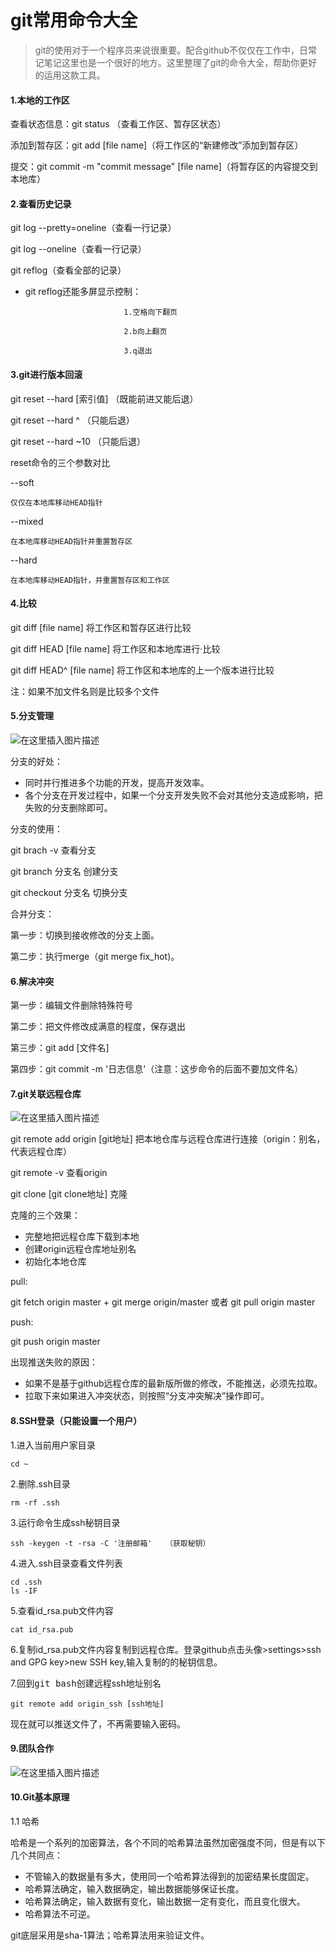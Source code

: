 # git常用命令大全

> git的使用对于一个程序员来说很重要。配合github不仅仅在工作中，日常记笔记这里也是一个很好的地方。这里整理了git的命令大全，帮助你更好的运用这款工具。



#### 1.本地的工作区

查看状态信息：git status （查看工作区、暂存区状态）

添加到暂存区：git add [file name]（将工作区的“新建修改”添加到暂存区）

提交：git commit -m "commit message" [file name]（将暂存区的内容提交到本地库）



#### 2.查看历史记录

git log --pretty=oneline（查看一行记录）

git log --oneline（查看一行记录）

git reflog（查看全部的记录）

- git reflog还能多屏显示控制：

						    1.空格向下翻页
    
	    					2.b向上翻页
    
	    					3.q退出



#### 3.git进行版本回滚

git reset --hard [索引值]  （既能前进又能后退）

git reset --hard ^				（只能后退）

git reset --hard ~10          	（只能后退）

reset命令的三个参数对比

--soft

	仅仅在本地库移动HEAD指针

--mixed

	在本地库移动HEAD指针并重置暂存区

--hard

	在本地库移动HEAD指针，并重置暂存区和工作区



#### 4.比较

git diff [file name]					将工作区和暂存区进行比较

git diff HEAD [file name]  	   将工作区和本地库进行·比较

git diff HEAD^ [file name]	    将工作区和本地库的上一个版本进行比较

注：如果不加文件名则是比较多个文件



#### 5.分支管理

![在这里插入图片描述](https://img-blog.csdnimg.cn/20200723205941736.png?x-oss-process=image/watermark,type_ZmFuZ3poZW5naGVpdGk,shadow_10,text_aHR0cHM6Ly9ibG9nLmNzZG4ubmV0L2xpMjY0MjUzMDk3OQ==,size_16,color_FFFFFF,t_70)


分支的好处：

- 同时并行推进多个功能的开发，提高开发效率。
- 各个分支在开发过程中，如果一个分支开发失败不会对其他分支造成影响，把失败的分支删除即可。

分支的使用：

git brach -v 						查看分支

git branch 分支名 			创建分支

git checkout 分支名		 切换分支

合并分支：

第一步：切换到接收修改的分支上面。

第二步：执行merge（git merge fix_hot)。

#### 6.解决冲突

第一步：编辑文件删除特殊符号

第二步：把文件修改成满意的程度，保存退出

第三步：git add [文件名]

第四步：git commit -m '日志信息'（注意：这步命令的后面不要加文件名）

#### 7.git关联远程仓库

![在这里插入图片描述](https://img-blog.csdnimg.cn/20200723210037223.png?x-oss-process=image/watermark,type_ZmFuZ3poZW5naGVpdGk,shadow_10,text_aHR0cHM6Ly9ibG9nLmNzZG4ubmV0L2xpMjY0MjUzMDk3OQ==,size_16,color_FFFFFF,t_70)


git remote add origin [git地址]  把本地仓库与远程仓库进行连接（origin：别名，代表远程仓库）

git remote -v 								查看origin

git clone [git clone地址]			 克隆

克隆的三个效果：

- 完整地把远程仓库下载到本地
- 创建origin远程仓库地址别名
- 初始化本地仓库

pull:

git fetch origin master + git merge origin/master 或者 git pull origin master

push:

git push origin master

出现推送失败的原因：

- 如果不是基于github远程仓库的最新版所做的修改，不能推送，必须先拉取。
- 拉取下来如果进入冲突状态，则按照“分支冲突解决”操作即可。

#### 8.SSH登录（只能设置一个用户）

1.进入当前用户家目录

```
cd ~
```

2.删除.ssh目录

```
rm -rf .ssh
```

3.运行命令生成ssh秘钥目录

```
ssh -keygen -t -rsa -C '注册邮箱'	（获取秘钥）
```

4.进入.ssh目录查看文件列表

```
cd .ssh
ls -IF
```

5.查看id_rsa.pub文件内容

```
cat id_rsa.pub
```

6.复制id_rsa.pub文件内容复制到远程仓库。登录github点击头像>settings>ssh and GPG key>new SSH key,输入复制的的秘钥信息。

7.回到<kbd>git bash</kbd>创建远程ssh地址别名

```
git remote add origin_ssh [ssh地址]
```

现在就可以推送文件了，不再需要输入密码。

#### 9.团队合作
![在这里插入图片描述](https://img-blog.csdnimg.cn/20200723210017159.png?x-oss-process=image/watermark,type_ZmFuZ3poZW5naGVpdGk,shadow_10,text_aHR0cHM6Ly9ibG9nLmNzZG4ubmV0L2xpMjY0MjUzMDk3OQ==,size_16,color_FFFFFF,t_70)
#### 10.Git基本原理

1.1 哈希

哈希是一个系列的加密算法，各个不同的哈希算法虽然加密强度不同，但是有以下几个共同点：

- 不管输入的数据量有多大，使用同一个哈希算法得到的加密结果长度固定。
- 哈希算法确定，输入数据确定，输出数据能够保证长度。
- 哈希算法确定，输入数据有变化，输出数据一定有变化，而且变化很大。
- 哈希算法不可逆。

git底层采用是sha-1算法；哈希算法用来验证文件。